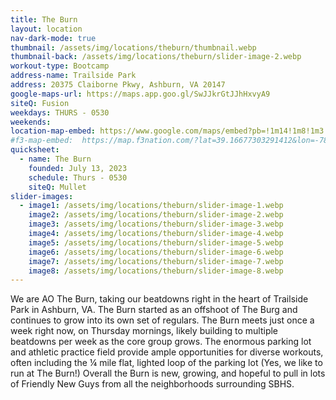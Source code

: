 ```yaml
---
title: The Burn
layout: location
nav-dark-mode: true
thumbnail: /assets/img/locations/theburn/thumbnail.webp
thumbnail-back: /assets/img/locations/theburn/slider-image-2.webp
workout-type: Bootcamp
address-name: Trailside Park
address: 20375 Claiborne Pkwy, Ashburn, VA 20147
google-maps-url: https://maps.app.goo.gl/SwJJkrGtJJhHxvyA9
siteQ: Fusion
weekdays: THURS - 0530
weekends:
location-map-embed: https://www.google.com/maps/embed?pb=!1m14!1m8!1m3!1d12393.297982649008!2d-77.5062191!3d39.0535186!3m2!1i1024!2i768!4f13.1!3m3!1m2!1s0x89b63e84de536a75%3A0xecadebba7f3011af!2sTrailside%20Park!5e0!3m2!1sen!2sus!4v1712174796954!5m2!1sen!2sus
#f3-map-embed:  https://map.f3nation.com/?lat=39.16677303291412&lon=-78.15840661175892&zoom=16
quicksheet:
  - name: The Burn
    founded: July 13, 2023
    schedule: Thurs - 0530
    siteQ: Mullet
slider-images:
  - image1: /assets/img/locations/theburn/slider-image-1.webp
    image2: /assets/img/locations/theburn/slider-image-2.webp
    image3: /assets/img/locations/theburn/slider-image-3.webp
    image4: /assets/img/locations/theburn/slider-image-4.webp
    image5: /assets/img/locations/theburn/slider-image-5.webp
    image6: /assets/img/locations/theburn/slider-image-6.webp
    image7: /assets/img/locations/theburn/slider-image-7.webp
    image8: /assets/img/locations/theburn/slider-image-8.webp
---
```


We are AO The Burn, taking our beatdowns right in the heart of Trailside Park in Ashburn, VA. The Burn started as an offshoot of The Burg and continues to grow into its own set of regulars. The Burn meets just once a week right now, on Thursday mornings, likely building to multiple beatdowns per week as the core group grows. The enormous parking lot and athletic practice field provide ample opportunities for diverse workouts, often including the ¼ mile flat, lighted loop of the parking lot (Yes, we like to run at The Burn!) Overall the Burn is new, growing, and hopeful to pull in lots of Friendly New Guys from all the neighborhoods surrounding SBHS.